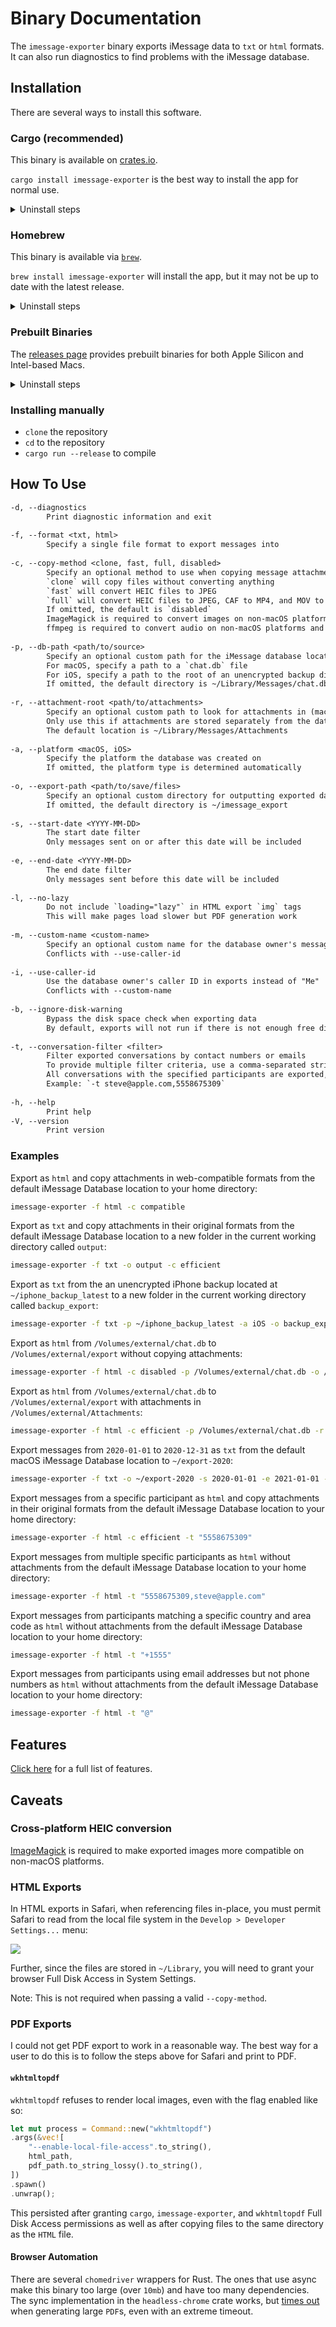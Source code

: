 # Binary Documentation

The `imessage-exporter` binary exports iMessage data to `txt` or `html` formats. It can also run diagnostics to find problems with the iMessage database.

## Installation

There are several ways to install this software.

### Cargo (recommended)

This binary is available on [crates.io](https://crates.io/crates/imessage-exporter).

`cargo install imessage-exporter` is the best way to install the app for normal use.

<details><summary>Uninstall steps</summary><p><pre>$ cargo uninstall imessage-exporter</pre></p></details>

### Homebrew

This binary is available via [`brew`](https://formulae.brew.sh/formula/imessage-exporter).

`brew install imessage-exporter` will install the app, but it may not be up to date with the latest release.

<details><summary>Uninstall steps</summary><p><pre>$ brew uninstall imessage-exporter</pre></p></details>

### Prebuilt Binaries

The [releases page](https://github.com/ReagentX/imessage-exporter/releases) provides prebuilt binaries for both Apple Silicon and Intel-based Macs.

<details><summary>Uninstall steps</summary><p><pre>$ rm path/to/imessage-exporter-binary</pre></p></details>

### Installing manually

- `clone` the repository
- `cd` to the repository
- `cargo run --release` to compile

## How To Use

```txt
-d, --diagnostics
        Print diagnostic information and exit
        
-f, --format <txt, html>
        Specify a single file format to export messages into
        
-c, --copy-method <clone, fast, full, disabled>
        Specify an optional method to use when copying message attachments
        `clone` will copy files without converting anything
        `fast` will convert HEIC files to JPEG
        `full` will convert HEIC files to JPEG, CAF to MP4, and MOV to MP4
        If omitted, the default is `disabled`
        ImageMagick is required to convert images on non-macOS platforms
        ffmpeg is required to convert audio on non-macOS platforms and video on all platforms
        
-p, --db-path <path/to/source>
        Specify an optional custom path for the iMessage database location
        For macOS, specify a path to a `chat.db` file
        For iOS, specify a path to the root of an unencrypted backup directory
        If omitted, the default directory is ~/Library/Messages/chat.db
        
-r, --attachment-root <path/to/attachments>
        Specify an optional custom path to look for attachments in (macOS only)
        Only use this if attachments are stored separately from the database's default location
        The default location is ~/Library/Messages/Attachments
        
-a, --platform <macOS, iOS>
        Specify the platform the database was created on
        If omitted, the platform type is determined automatically
        
-o, --export-path <path/to/save/files>
        Specify an optional custom directory for outputting exported data
        If omitted, the default directory is ~/imessage_export
        
-s, --start-date <YYYY-MM-DD>
        The start date filter
        Only messages sent on or after this date will be included
        
-e, --end-date <YYYY-MM-DD>
        The end date filter
        Only messages sent before this date will be included
        
-l, --no-lazy
        Do not include `loading="lazy"` in HTML export `img` tags
        This will make pages load slower but PDF generation work
        
-m, --custom-name <custom-name>
        Specify an optional custom name for the database owner's messages in exports
        Conflicts with --use-caller-id
        
-i, --use-caller-id
        Use the database owner's caller ID in exports instead of "Me"
        Conflicts with --custom-name
        
-b, --ignore-disk-warning
        Bypass the disk space check when exporting data
        By default, exports will not run if there is not enough free disk space
        
-t, --conversation-filter <filter>
        Filter exported conversations by contact numbers or emails
        To provide multiple filter criteria, use a comma-separated string
        All conversations with the specified participants are exported, including group conversations
        Example: `-t steve@apple.com,5558675309`
        
-h, --help
        Print help
-V, --version
        Print version
```

### Examples

Export as `html` and copy attachments in web-compatible formats from the default iMessage Database location to your home directory:

```zsh
imessage-exporter -f html -c compatible
```

Export as `txt` and copy attachments in their original formats from the default iMessage Database location to a new folder in the current working directory called `output`:

```zsh
imessage-exporter -f txt -o output -c efficient
```

Export as `txt` from the an unencrypted iPhone backup located at `~/iphone_backup_latest` to a new folder in the current working directory called `backup_export`:

```zsh
imessage-exporter -f txt -p ~/iphone_backup_latest -a iOS -o backup_export
```

Export as `html` from `/Volumes/external/chat.db` to `/Volumes/external/export` without copying attachments:

```zsh
imessage-exporter -f html -c disabled -p /Volumes/external/chat.db -o /Volumes/external/export
```

Export as `html` from `/Volumes/external/chat.db` to `/Volumes/external/export` with attachments in `/Volumes/external/Attachments`:

```zsh
imessage-exporter -f html -c efficient -p /Volumes/external/chat.db -r /Volumes/external/Attachments -o /Volumes/external/export 
```

Export messages from `2020-01-01` to `2020-12-31` as `txt` from the default macOS iMessage Database location to `~/export-2020`:

```zsh
imessage-exporter -f txt -o ~/export-2020 -s 2020-01-01 -e 2021-01-01 -a macOS
```

Export messages from a specific participant as `html` and copy attachments in their original formats from the default iMessage Database location to your home directory:

```zsh
imessage-exporter -f html -c efficient -t "5558675309"
```

Export messages from multiple specific participants as `html` without attachments from the default iMessage Database location to your home directory:

```zsh
imessage-exporter -f html -t "5558675309,steve@apple.com"
```

Export messages from participants matching a specific country and area code as `html` without attachments from the default iMessage Database location to your home directory:

```zsh
imessage-exporter -f html -t "+1555"
```

Export messages from participants using email addresses but not phone numbers as `html` without attachments from the default iMessage Database location to your home directory:

```zsh
imessage-exporter -f html -t "@"
```

## Features

[Click here](../docs/features.md) for a full list of features.

## Caveats

### Cross-platform HEIC conversion

[ImageMagick](https://imagemagick.org/index.php) is required to make exported images more compatible on non-macOS platforms.

### HTML Exports

In HTML exports in Safari, when referencing files in-place, you must permit Safari to read from the local file system in the `Develop > Developer Settings...` menu:

![](../docs/binary/img/safari_local_file_restrictions.png)

Further, since the files are stored in `~/Library`, you will need to grant your browser Full Disk Access in System Settings.

Note: This is not required when passing a valid `--copy-method`.

### PDF Exports

I could not get PDF export to work in a reasonable way. The best way for a user to do this is to follow the steps above for Safari and print to PDF.

#### `wkhtmltopdf`

`wkhtmltopdf` refuses to render local images, even with the flag enabled like so:

```rust
let mut process = Command::new("wkhtmltopdf")
.args(&vec![
    "--enable-local-file-access".to_string(),
    html_path,
    pdf_path.to_string_lossy().to_string(),
])
.spawn()
.unwrap();
```

This persisted after granting `cargo`, `imessage-exporter`, and `wkhtmltopdf` Full Disk Access permissions as well as after copying files to the same directory as the `HTML` file.

#### Browser Automation

There are several `chomedriver` wrappers for Rust. The ones that use async make this binary too large (over `10mb`) and have too many dependencies. The sync implementation in the `headless-chrome` crate works, but [times out](https://github.com/atroche/rust-headless-chrome/issues/319) when generating large `PDF`s, even with an extreme timeout.
